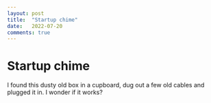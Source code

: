 ```yaml
---
layout: post
title:  "Startup chime"
date:   2022-07-20
comments: true
---
```



# Startup chime

I found this dusty old box in a cupboard, dug out a few old cables and plugged it in. I wonder if it works?
